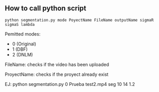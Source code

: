 ## How to call python script

```python segmentation.py mode PoyectName FileName outputName sigmaR sigmaS lambda```

Pemitted modes:
* 0 (Original)
* 1 (DBF)
* 2 (DNLM)


FileName: checks if the video has been uploaded

ProyectName: checks if the proyect already exist

EJ: python segmentation.py 0 Prueba test2.mp4 seg 10 14 1.2
